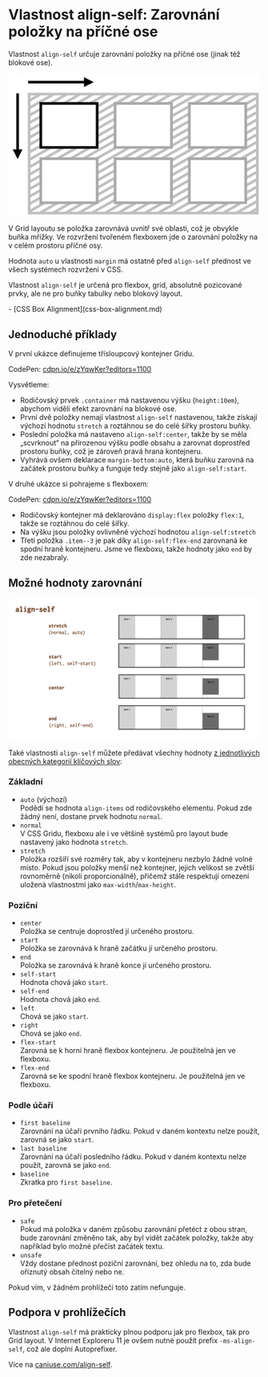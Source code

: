 # Vlastnost align-self: Zarovnání položky na příčné ose

Vlastnost `align-self` určuje zarovnání položky na příčné ose (jinak též blokové ose).

![Vlastnost align-self](../dist/images/original/vdgrid/css-align-self-schema.png)

V Grid layoutu se položka zarovnává uvnitř své oblasti, což je obvykle buňka mřížky. Ve rozvržení tvořeném flexboxem jde o zarovnání položky na v celém prostoru příčné osy.

Hodnota `auto` u vlastnosti `margin` má ostatně před `align-self` přednost ve všech systémech rozvržení v CSS.

<!-- AdSnippet -->

Vlastnost `align-self` je určená pro flexbox, grid, absolutně pozicované prvky, ale ne pro buňky tabulky nebo blokový layout.

<div class="related web-only" markdown="1">
- [CSS Box Alignment](css-box-alignment.md)
</div>

## Jednoduché příklady

V první ukázce definujeme třísloupcový kontejner Gridu.

CodePen: [cdpn.io/e/zYqwKer?editors=1100](https://codepen.io/machal/pen/zYqwKer?editors=1100)

Vysvětleme:

- Rodičovský prvek `.container` má nastavenou výšku (`height:10em`), abychom viděli efekt zarovnání na blokové ose.
- První dvě položky nemají vlastnost `align-self` nastavenou, takže získají výchozí hodnotu `stretch` a roztáhnou se do celé šířky prostoru buňky.
- Poslední položka má nastaveno `align-self:center`, takže by se měla „scvrknout“ na přirozenou výšku podle obsahu a zarovnat doprostřed prostoru buňky, což je zároveň pravá hrana kontejneru.
- Vyhrává ovšem deklarace `margin-bottom:auto`, která buňku zarovná na začátek prostoru buňky a funguje tedy stejně jako `align-self:start`.

V druhé ukázce si pohrajeme s flexboxem:

CodePen: [cdpn.io/e/zYqwKer?editors=1100](https://codepen.io/machal/pen/zYqwKer?editors=1100)

- Rodičovský kontejner má deklarováno `display:flex` položky `flex:1`, takže se roztáhnou do celé šířky.
- Na výšku jsou položky ovlivněné výchozí hodnotou `align-self:stretch`
- Třetí položka `.item--3` je pak díky `align-self:flex-end` zarovnaná ke spodní hraně kontejneru. Jsme ve flexboxu, takže hodnoty jako `end` by zde nezabraly.

## Možné hodnoty zarovnání

![Hodnoty vlastnosti align-self](../dist/images/original/vdgrid/css-align-self-hodnoty.png)

Také vlastnosti `align-self` můžete předávat všechny hodnoty [z jednotlivých obecných kategorií klíčových slov](css-box-alignment.md#typy-klicova-slova):

### Základní

- `auto` (výchozí)  
  Podědí se hodnota `align-items` od rodičovského elementu. Pokud zde žádný není, dostane prvek hodnotu `normal`.
- `normal`  
  V CSS Gridu, flexboxu ale i ve většině systémů pro layout bude nastavený jako hodnota `stretch`.
- `stretch`  
  Položka rozšíří své rozměry tak, aby v kontejneru nezbylo žádné volné místo. Pokud jsou položky menší než kontejner, jejich velikost se zvětší rovnoměrně (nikoli proporcionálně), přičemž stále respektují omezení uložená vlastnostmi jako `max-width`/`max-height`.

### Poziční

- `center`  
  Položka se centruje doprostřed jí určeného prostoru.
- `start`  
  Položka se zarovnává k hraně začátku jí určeného prostoru.
- `end`  
  Položka se zarovnává k hraně konce jí určeného prostoru.
- `self-start`  
  Hodnota chová jako `start`.
- `self-end`  
  Hodnota chová jako `end`.
- `left`  
  Chová se jako `start`.
- `right`  
  Chová se jako `end`.
- `flex-start`  
  Zarovná se k horní hraně flexbox kontejneru. Je použitelná jen ve flexboxu.
- `flex-end`  
  Zarovná se ke spodní hraně flexbox kontejneru. Je použitelná jen ve flexboxu.  

### Podle účaří

- `first baseline`  
  Zarovnání na účaří prvního řádku. Pokud v daném kontextu nelze použít, zarovná se jako `start`.
- `last baseline`  
  Zarovnání na účaří posledního řádku. Pokud v daném kontextu nelze použít, zarovná se jako `end`.
- `baseline`  
  Zkratka pro `first baseline`.

### Pro přetečení

- `safe`  
  Pokud má položka v daném způsobu zarovnání přetéct z obou stran, bude zarovnání změněno tak, aby byl vidět začátek položky, takže aby například bylo možné přečíst začátek textu.
- `unsafe`  
  Vždy dostane přednost poziční zarovnání, bez ohledu na to, zda bude oříznutý obsah čitelný nebo ne.  

Pokud vím, v žádném prohlížeči toto zatím nefunguje.

## Podpora v prohlížečích

Vlastnost `align-self` má prakticky plnou podporu jak pro flexbox, tak pro Grid layout. V Internet Exploreru 11 je ovšem nutné použít prefix `-ms-align-self`, což ale doplní Autoprefixer.

Více na [caniuse.com/align-self](https://caniuse.com/#search=align-self).

<!-- AdSnippet -->
